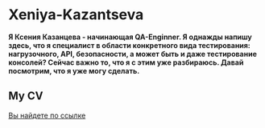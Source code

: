 # Xeniya-Kazantseva
__Я Ксения Казанцева - начинающая QA-Enginner. Я однажды напишу здесь, что я специалист в области конкретного вида тестирования: нагрузочного, API, безопасности, а может быть и даже тестирование консолей? Сейчас важно то, что я с этим уже разбираюсь. Давай посмотрим, что я уже могу сделать.__

## My CV
[Вы найдете по ссылке](https://drive.google.com/file/d/1ZXOIbgqRSUNEgWoUx1DysbcgHUMRXg7w/view?usp=sharing)

